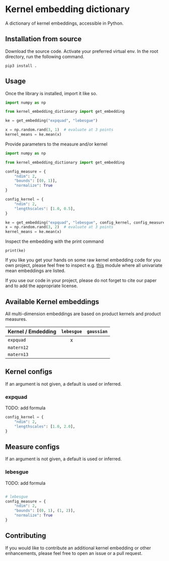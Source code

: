 # Kernel embedding dictionary

A dictionary of kernel embeddings, accessible in Python.

## Installation from source

Download the source code. 
Activate your preferred virtual env. 
In the root directory, run the following command.

```commandline
pip3 install .
```

## Usage

Once the library is installed, import it like so.

```python
import numpy as np

from kernel_embedding_dictionary import get_embedding

ke = get_embedding("expquad", "lebesgue")

x = np.random.rand(3, 1)  # evaluate at 3 points
kernel_means = ke.mean(x)
```

Provide parameters to the measure and/or kernel

```python
import numpy as np

from kernel_embedding_dictionary import get_embedding

config_measure = {
    "ndim": 2,
    "bounds": [(0, 1)],
    "normalize": True
}

config_kernel = {
    "ndim": 2,
    "lengthscales": [1.0, 0.5],
}

ke = get_embedding("expquad", "lebesgue", config_kernel, config_measure)
x = np.random.rand(3, 2)  # evaluate at 3 points
kernel_means = ke.mean(x)
```

Inspect the embedding with the print command

```commandline
print(ke)
```

If you like you get your hands on some raw kernel embedding code for you own project, please feel
free to inspect e.g. 
[this](https://github.com/mmahsereci/kernel_embedding_dictionary/blob/main/kernel_embedding_dictionary/embeddings/mean_funcs.py) 
module where all univariate mean embeddings are listed. 

If you use our code in your project, please do not forget 
to cite our paper and to add the appropriate license. 

## Available Kernel embeddings

All multi-dimension embeddings are based on product kernels and product measures.

| Kernel / Emdedding | `lebesgue` | `gaussian` |
|-------------------|:---------:|:---------:|
| `expquad`           |     x     |           |
| `matern12`          |           |           |
| `matern13`          |           |           |

## Kernel configs

If an argument is not given, a default is used or inferred.

### expquad

TODO: add formula

```python
config_kernel = {
    "ndim": 2,
    "lengthscales": [1.0, 2.0],
}
```

## Measure configs

If an argument is not given, a default is used or inferred.

### lebesgue

TODO: add formula

```python

# lebesgue
config_measure = {
    "ndim": 2,
    "bounds": [(0, 1), (1, 2)],
    "normalize": True
}

```

## Contributing

If you would like to contribute an additional kernel embedding or other enhancements, 
please feel free to open an issue or a pull request.
